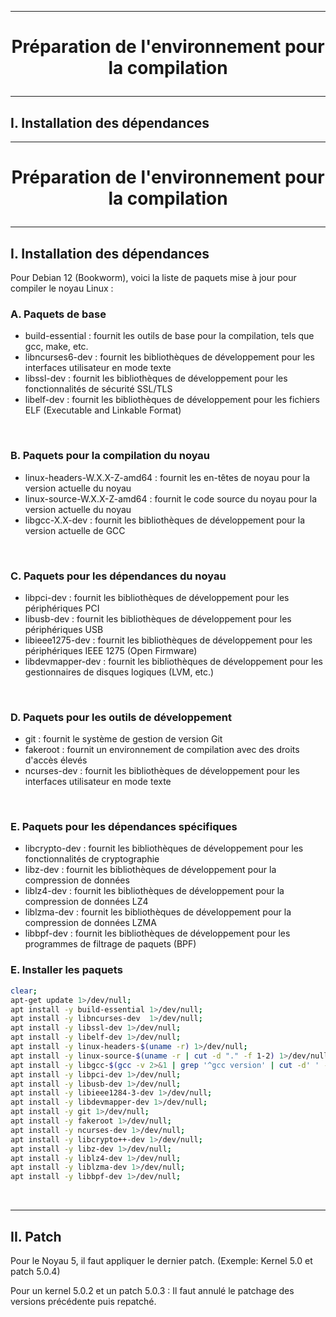 -------------------------------------------------------------------------------------------------------
# <p align='center'> Préparation de l'environnement pour la compilation </p>

-------------------------------------------------------------------------------------------------------
## I. Installation des dépendances
-------------------------------------------------------------------------------------------------------
# <p align='center'> Préparation de l'environnement pour la compilation </p>

-------------------------------------------------------------------------------------------------------
## I. Installation des dépendances
Pour Debian 12 (Bookworm), voici la liste de paquets mise à jour pour compiler le noyau Linux :

### A. Paquets de base
- build-essential : fournit les outils de base pour la compilation, tels que gcc, make, etc.
- libncurses6-dev : fournit les bibliothèques de développement pour les interfaces utilisateur en mode texte
- libssl-dev      : fournit les bibliothèques de développement pour les fonctionnalités de sécurité SSL/TLS
- libelf-dev      : fournit les bibliothèques de développement pour les fichiers ELF (Executable and Linkable Format)

<br />

### B. Paquets pour la compilation du noyau
- linux-headers-W.X.X-Z-amd64 : fournit les en-têtes de noyau pour la version actuelle du noyau
- linux-source-W.X.X-Z-amd64  : fournit le code source du noyau pour la version actuelle du noyau
- libgcc-X.X-dev              : fournit les bibliothèques de développement pour la version actuelle de GCC

<br />

### C. Paquets pour les dépendances du noyau
- libpci-dev       : fournit les bibliothèques de développement pour les périphériques PCI
- libusb-dev       : fournit les bibliothèques de développement pour les périphériques USB
- libieee1275-dev  : fournit les bibliothèques de développement pour les périphériques IEEE 1275 (Open Firmware)
- libdevmapper-dev : fournit les bibliothèques de développement pour les gestionnaires de disques logiques (LVM, etc.)

<br />

### D. Paquets pour les outils de développement
- git         : fournit le système de gestion de version Git
- fakeroot    : fournit un environnement de compilation avec des droits d'accès élevés
- ncurses-dev : fournit les bibliothèques de développement pour les interfaces utilisateur en mode texte

<br />

### E. Paquets pour les dépendances spécifiques
- libcrypto-dev : fournit les bibliothèques de développement pour les fonctionnalités de cryptographie
- libz-dev      : fournit les bibliothèques de développement pour la compression de données
- liblz4-dev    : fournit les bibliothèques de développement pour la compression de données LZ4
- liblzma-dev   : fournit les bibliothèques de développement pour la compression de données LZMA
- libbpf-dev    : fournit les bibliothèques de développement pour les programmes de filtrage de paquets (BPF)


### E. Installer les paquets
```bash
clear;
apt-get update 1>/dev/null;
apt install -y build-essential 1>/dev/null;
apt install -y libncurses-dev  1>/dev/null;
apt install -y libssl-dev 1>/dev/null;
apt install -y libelf-dev 1>/dev/null;
apt install -y linux-headers-$(uname -r) 1>/dev/null;
apt install -y linux-source-$(uname -r | cut -d "." -f 1-2) 1>/dev/null;
apt install -y libgcc-$(gcc -v 2>&1 | grep '^gcc version' | cut -d' ' -f3 | cut -d "." -f 1)-dev 1>/dev/null;
apt install -y libpci-dev 1>/dev/null;
apt install -y libusb-dev 1>/dev/null;
apt install -y libieee1284-3-dev 1>/dev/null;
apt install -y libdevmapper-dev 1>/dev/null;
apt install -y git 1>/dev/null;
apt install -y fakeroot 1>/dev/null;
apt install -y ncurses-dev 1>/dev/null;
apt install -y libcrypto++-dev 1>/dev/null;
apt install -y libz-dev 1>/dev/null;
apt install -y liblz4-dev 1>/dev/null;
apt install -y liblzma-dev 1>/dev/null;
apt install -y libbpf-dev 1>/dev/null;
```

<br />

-------------------------------------------------------------------------------------------------------
## II. Patch
Pour le Noyau 5, il faut appliquer le dernier patch. (Exemple: Kernel 5.0 et patch 5.0.4)

Pour un kernel 5.0.2 et un patch 5.0.3 : Il faut annulé le patchage des versions précédente puis repatché.

